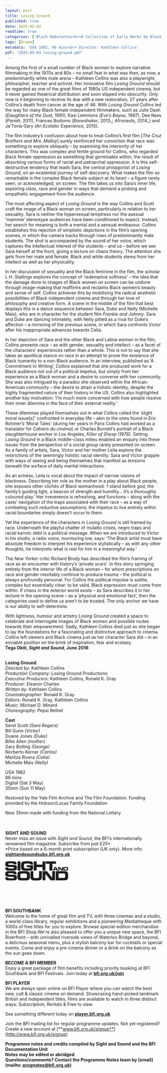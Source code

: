```yaml
---
layout: post
title: Losing Ground
published: true
date: 2025-05-03
readtime: true
categories: ['Black Debutantes<br>A Collection of Early Works by Black Women Directors']
tags: [Drama]
metadata: 'USA 1982, 86 mins<br> Director: Kathleen Collins'
pdf: '2025-05-03-losing-ground.pdf'
---
```


Among the first of a small number  of Black women to explore narrative filmmaking in the 1970s and 80s – no small feat in what was then, as now, a predominantly white male arena – Kathleen Collins was also a playwright, philosopher, teacher and activist. Her innovative film _Losing Ground_ should be regarded as one of the great films of 1980s US independent cinema, but it never gained theatrical distribution and soon slipped into obscurity. Only now is it beginning to receive its due with a new restoration, 27 years after Collins’s death from cancer at the age of 46. With _Losing Ground_ Collins led the way for many Black female independent filmmakers, such as Julie Dash (_Daughters of the Dust,_ 1991), Kasi Lemmons (_Eve’s Bayou,_ 1997), Dee Rees (_Pariah,_ 2011), Frances Bodomo (_Boneshaker,_ 2013_; Afronauts, 2014_) and Ja’Tovia Gary (_An Ecstatic Experience,_ 2015).

The film industry’s confusion about how to treat Collins’s first film [_The Cruz Brothers and Mrs. Malloy_] surely reinforced her conviction that race was something to explore obliquely – by examining the interiority of her characters. This was complex and fertile ground for Collins, who regarded Black female oppression as something that germinates within, the result of absorbing various forms of racial and patriarchal oppression. It is this self-destructive tendency that leads Sara, the central protagonist of _Losing Ground_, on an existential journey of self-discovery. What makes the film so remarkable is the complex Black female subject at its heart – a figure rarely seen, or acknowledged, on screen. The film takes us into Sara’s inner life, exploring class, race and gender in ways that demand a probing and empathetic engagement from the audience.

The most affecting aspect of _Losing Ground_ is the way Collins and Scott craft the image of a Black woman on screen, particularly in relation to her sexuality. Sara is neither the hypersexual temptress nor the asexual ‘mammie’ stereotype audiences have been conditioned to expect. Instead, her search for meaning is both a mental and a sensual endeavour. Collins establishes this rejection of simplistic depictions in the film’s opening scenes, in which the camera tracks through rows of predominantly male students. The shot is accompanied by the sound of her voice, which captures the intellectual interest of the students – and us – before we see Sara herself at the front, giving a lecture on chaos theory. The attention she gets from her male and female, Black and white students stems from her intellect as well as her physicality.

In her discussion of sexuality and the Black feminine in the film, the scholar L.H. Stallings explores the concept of ‘redemptive softness’ – the idea that the damage done to images of Black women on screen can be undone through image-making that reaffirms and reclaims Black women’s beauty and sense of self. Collins achieves this by mobilising the radical aesthetic possibilities of Black independent cinema and through her love of philosophy and creative form. A scene in the middle of the film that best displays this is a dance sequence between Sara, Duke and Nelly (Michelle Mais), who are in character for the student film _Frankie_ _and Johnny_. Sara and Duke are dancing intimately, with Nelly pitted as a rival for Duke’s affection – a mirroring of the previous scene, in which Sara confronts Victor after his inappropriate advances towards Celia.

In her depiction of Sara and the other Black and Latina women in the film, Collins presents race – as with gender, sexuality and intellect – as a facet of the characters’ experiences rather than a whole. This is not to say that she takes an apolitical stance on race in an attempt to prove the existence of Black humanity to a non-Black audience. In an interview, published as ‘A Commitment to Writing’, Collins explained that she produced work for a Black audience not out of a political impetus, but simply from her experience as a Black woman and a desire to converse with her community. She was also intrigued by a paradox she observed within the African-American community – the desire to attain a holistic identity, despite the highly fragmented nature of their history in the US. Collins also highlighted another key motivation: ‘I’m much more concerned with how people resolve their inner dilemma in the face of their external reality.’

These dilemmas played themselves out in what Collins called the ‘slight moral issue[s]’ confronted in everyday life – akin to the ones found in Eric Rohmer’s ‘Moral Tales’ (during her years in Paris Collins had worked as a translator for _Cahiers du cinéma_) or Charles Burnett’s portrait of a Black slaughterhouse worker in Los Angeles, _Killer of Sheep_ (1978). Setting _Losing Ground_ in a Black middle-class milieu enabled an enquiry into these issues from the perspective of a social group rarely presented on screen. As a family of artists, Sara, Victor and her mother Leila explore the restrictions of the seemingly holistic racial identity. Sara and Victor grapple with ways of seeing and being themselves that manifest as tensions beneath the surface of daily marital interactions.

As an actress, Leila is vocal about the impact of narrow visions of blackness. Describing her role as the mother in a play about Black people, she exposes other clichés of Black womanhood: ‘I stand before god, the family’s guiding light, a beacon of strength and humility… it’s a thoroughly coloured play.’ Her irreverence is refreshing, and functions – along with the casts’ navigation of the traps associated with their race – as a way of combating such reductive assumptions; the impetus to live entirely within racial boundaries simply doesn’t occur to them.

Yet the experience of the characters in _Losing Ground_ is still framed by race. Underneath the playful chatter  of mulatto crises, negro traps and racial karmic debt is  a political message. When we are introduced to Victor  in his studio, a radio voice, murmuring low, says: ‘The  Black artist must have absolute freedom to interpret his  experience stylistically – as with any other thoughts, he  interprets what is real for him in a meaningful way.’

The _New Yorker_ critic Richard Brody has described  the film’s framing of race as an encounter with history’s  ‘private scars’. In this story springing entirely from the  interior life of a Black woman – for whom prescriptions  on race and gender inevitably continue to produce  trauma – the political is always profoundly personal. For  Collins the political impulse is subtle, complex but essentially  clear: to be valid, Black expression must come  from within. If chaos in the exterior world exists – as  Sara describes it in her lecture in the opening scene – as  a ‘physical and emotional fact’, then the categories used  to define us aren’t to be trusted. The only anchor we have  is our ability to self-determine.

With lightness, humour and artistry _Losing Ground_ created a space to celebrate and interrogate images of  Black women and possible routes towards their empowerment.  Sadly, Kathleen Collins died just as she began to  lay the foundations for a fascinating and distinctive approach  to cinema. Collins left viewers and Black cinema  just as her character Sara did – in an enviable position on  the brink of inspiration, fear and ecstasy.  
**Tega Okiti, _Sight and Sound_, June 2016**
<br><br>

**Losing Ground**  
_Directed by_: Kathleen Collins  
_Production Company_: Losing Ground Productions  
_Executive Producers_: Kathleen Collins,  Ronald K. Gray  
_Producer_: Eleanor Charles  
_Written by_: Kathleen Collins  
_Cinematographer_: Ronald K. Gray  
_Editors_: Ronald K. Gray, Kathleen Collins  
_Music_: Michael D. Minard  
_Choreography_: Pepsi Bethel

**Cast**  
Seret Scott _(Sara Rogers)_  
Bill Gunn _(Victor)_  
Duane Jones _(Duke)_  
Billie Allen _(mother)_  
Gary Bolling _(George)_  
Norberto Kerner _(Carlos)_  
Maritza Rivera _(Celia)_  
Michelle Mais _(Nelly)_

USA 1982  
86 mins  
Digital (Sat 3 May)  
35mm (Sun 11 May)

Restored by the Yale Film Archive and  The Film Foundation. Funding provided by the Hobson/Lucas Family Foundation

New 35mm made with funding from the  National Lottery
<br>
<br><br>

**SIGHT AND SOUND**<br>
Never miss an issue with _Sight and Sound_, the BFI’s internationally renowned film magazine. Subscribe from just £25*<br>
*Price based on a 6-month print subscription (UK only). More info: [**sightandsoundsubs.bfi.org.uk**](https://sightandsoundsubs.bfi.org.uk/subscribe)

<img style="float: left;" src="/img/sight-and-sound.jpg" width="40%" height="40%"><br><br><br><br><br><br><br><br>

**BFI SOUTHBANK**  
Welcome to the home of great film and TV, with three cinemas and a studio, a world-class library, regular exhibitions and a pioneering Mediatheque with 1000s of free titles for you to explore. Browse special-edition merchandise in the BFI Shop.We&#39;re also pleased to offer you a unique new space, the BFI Riverfront – with unrivalled riverside views of Waterloo Bridge and beyond, a delicious seasonal menu, plus a stylish balcony bar for cocktails or special events. Come and enjoy a pre-cinema dinner or a drink on the balcony as the sun goes down.  

**BECOME A BFI MEMBER**  
Enjoy a great package of film benefits including priority booking at BFI Southbank and BFI Festivals. Join today at [**bfi.org.uk/join**](http://www.bfi.org.uk/join)  

**BFI PLAYER**  
 We are always open online on BFI Player where you can watch the best new, cult &amp; classic cinema on demand. Showcasing hand-picked landmark British and independent titles, films are available to watch in three distinct ways: Subscription, Rentals &amp; Free to view.  

See something different today on [**player.bfi.org.uk**](https://player.bfi.org.uk)  

Join the BFI mailing list for regular programme updates. Not yet registered? Create a new account at [**www.bfi.org.uk/signup**](http://www.bfi.org.uk/signup)

**Programme notes and credits compiled by Sight and Sound and the BFI Documentation Unit  
Notes may be edited or abridged  
Questions/comments? Contact the Programme Notes team by [email](mailto: prognotes@bfi.org.uk)**


<!--stackedit_data:
eyJoaXN0b3J5IjpbMjA5NTc0NzU1NCwxNzIyMjIyMzJdfQ==
-->
